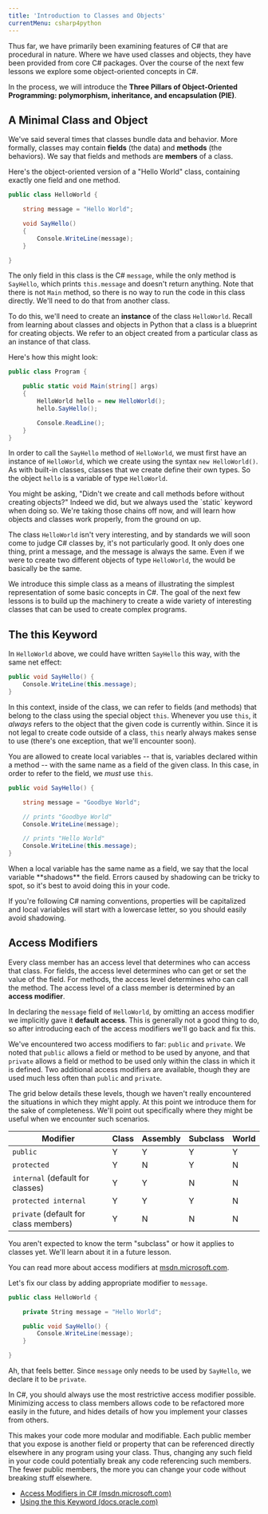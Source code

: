 ```yaml
---
title: 'Introduction to Classes and Objects'
currentMenu: csharp4python
---
```


Thus far, we have primarily been examining features of C# that are procedural in nature. Where we have used classes and objects, they have been provided from core C# packages. Over the course of the next few lessons we explore some object-oriented concepts in C#.

In the process, we will introduce the **Three Pillars of Object-Oriented Programming: polymorphism, inheritance, and encapsulation (PIE)**.

## A Minimal Class and Object

We've said several times that classes bundle data and behavior. More formally, classes may contain **fields** (the data) and **methods** (the behaviors). We say that fields and methods are **members** of a class.

Here's the object-oriented version of a "Hello World" class, containing exactly one field and one method.

```csharp
public class HelloWorld {

    string message = "Hello World";

    void SayHello()
    {
        Console.WriteLine(message);
    }

}
```

The only field in this class is the C# `message`, while the only method is `SayHello`, which prints `this.message` and doesn't return anything. Note that there is not `Main` method, so there is no way to run the code in this class directly. We'll need to do that from another class.

To do this, we'll need to create an **instance** of the class `HelloWorld`. Recall from learning about classes and objects in Python that a class is a blueprint for creating objects. We refer to an object created from a particular class as an instance of that class.

Here's how this might look:

```csharp
public class Program {

    public static void Main(string[] args)
    {
        HelloWorld hello = new HelloWorld();
        hello.SayHello();

        Console.ReadLine();
    }
}
```

In order to call the `SayHello` method of `HelloWorld`, we must first have an instance of `HelloWorld`, which we create using the syntax `new HelloWorld()`. As with built-in classes, classes that we create define their own types. So the object `hello` is a variable of type `HelloWorld`.

<aside class="aside-note" markdown="1">
You might be asking, "Didn't we create and call methods before without creating objects?" Indeed we did, but we always used the `static` keyword when doing so. We're taking those chains off now, and will learn how objects and classes work properly, from the ground on up.
</aside>

The class `HelloWorld` isn't very interesting, and by standards we will soon come to judge C# classes by, it's not particularly good. It only does one thing, print a message, and the message is always the same. Even if we were to create two different objects of type `HelloWorld`, the would be basically be the same.

We introduce this simple class as a means of illustrating the simplest representation of some basic concepts in C#. The goal of the next few lessons is to build up the machinery to create a wide variety of interesting classes that can be used to create complex programs.

## The this Keyword

In `HelloWorld` above, we could have written `SayHello` this way, with the same net effect:

```csharp
public void SayHello() {
    Console.WriteLine(this.message);
}
```

In this context, inside of the class, we can refer to fields (and methods) that belong to the class using the special object `this`. Whenever you use `this`, it *always* refers to the object that the given code is currently within. Since it is not legal to create code outside of a class, `this` nearly always makes sense to use (there's one exception, that we'll encounter soon).

You are allowed to create local variables -- that is, variables declared within a method -- with the same name as a field of the given class. In this case, in order to refer to the field, we *must* use `this`.

```csharp
public void SayHello() {

    string message = "Goodbye World";

    // prints "Goodbye World"
    Console.WriteLine(message);

    // prints "Hello World"
    Console.WriteLine(this.message);
}
```

<aside class="aside-pro-tip" markdown="1">
When a local variable has the same name as a field, we say that the local variable **shadows** the field. Errors caused by shadowing can be tricky to spot, so it's best to avoid doing this in your code.

If you're following C# naming conventions, properties will be capitalized and local variables will start with a lowercase letter, so you should easily avoid shadowing.
</aside>

## Access Modifiers

Every class member has an access level that determines who can access that class. For fields, the access level determines who can get or set the value of the field. For methods, the access level determines who can call the method. The access level of a class member is determined by an **access modifier**.

In declaring the `message` field of `HelloWorld`, by omitting an access modifier we implicitly gave it **default access**. This is generally not a good thing to do, so after introducing each of the access modifiers we'll go back and fix this.

We've encountered two access modifiers to far: `public` and `private`. We noted that `public` allows a field or method to be used by anyone, and that `private` allows a field or method to be used only within the class in which it is defined. Two additional access modifiers are available, though they are used much less often than `public` and `private`.

The grid below details these levels, though we haven't really encountered the situations in which they might apply. At this point we introduce them for the sake of completeness. We'll point out specifically where they might be useful when we encounter such scenarios.

Modifier | Class | Assembly | Subclass | World
---------|-------|---------|----------|-------|
`public` | Y | Y | Y | Y
`protected` | Y | N | Y | N
`internal` (default for classes) | Y | Y | N | N
`protected internal` | Y | Y | Y | N
`private` (default for class members) | Y | N | N | N

<aside class="aside-note" markdown="1">
You aren't expected to know the term "subclass" or how it applies to classes yet. We'll learn about it in a future lesson.
</aside>

You can read more about access modifiers at [msdn.microsoft.com][access-modifiers].

Let's fix our class by adding appropriate modifier to `message`.

```csharp
public class HelloWorld {

    private String message = "Hello World";

    public void SayHello() {
        Console.WriteLine(message);
    }

}
```

Ah, that feels better. Since `message` only needs to be used by `SayHello`, we declare it to be `private`.

<aside class="aside-pro-tip" markdown="1">
In C#, you should always use the most restrictive access modifier possible. Minimizing access to class members allows code to be refactored more easily in the future, and hides details of how you implement your classes from others.

This makes your code more modular and modifiable. Each public member that you expose is another field or property that can be referenced directly elsewhere in any program using your class. Thus, changing any such field in your code could potentially break any code referencing such members. The fewer public members, the more you can change your code without breaking stuff elsewhere.
</aside>

- [Access Modifiers in C# (msdn.microsoft.com)][access-modifiers]
- [Using the this Keyword (docs.oracle.com)](https://docs.oracle.com/csharpse/tutorial/csharp/csharpOO/thiskey.html)


[access-modifiers]: https://msdn.microsoft.com/en-us/library/ms173121.aspx
